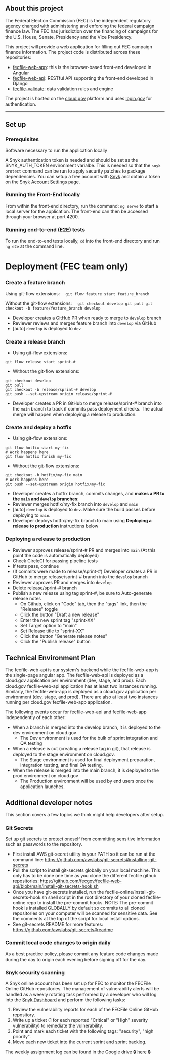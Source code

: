 ## About this project

The Federal Election Commission (FEC) is the independent regulatory agency
charged with administering and enforcing the federal campaign finance law.
The FEC has jurisdiction over the financing of campaigns for the U.S. House,
Senate, Presidency and the Vice Presidency.

This project will provide a web application for filling out FEC campaign
finance information. The project code is distributed across these repositories:

- [fecfile-web-app](https://github.com/fecgov/fecfile-web-app): this is the browser-based front-end developed in Angular
- [fecfile-web-api](https://github.com/fecgov/fecfile-web-api): RESTful API supporting the front-end developed in Django
- [fecfile-validate](https://github.com/fecgov/fecfile-validate): data validation rules and engine

The project is hosted on the [cloud.gov](https://cloud.gov/docs/) platform and uses [login.gov](https://www.login.gov/what-is-login/) for authentication.

---

## Set up

### Prerequisites

Software necessary to run the application locally

A Snyk authentication token is needed and should be set as the SNYK_AUTH_TOKEN environment varialbe. This is needed so that the `snyk protect` command can be run to apply security patches to package dependencies. You can setup a free account with [Snyk](https://app.snyk.io/) and obtain a token on the Snyk [Account Settings](https://app.snyk.io/account) page.

### Running the Front-End locally

From within the front-end directory, run the command:
`
    ng serve
	`
to start a local server for the application. The front-end can then be accessed through your browser at port 4200.

### Running end-to-end (E2E) tests

To run the end-to-end tests locally, `cd` into the front-end directory and run `ng e2e` at the command line.

# Deployment (FEC team only)

### Create a feature branch

Using git-flow extensions:
`   git flow feature start feature_branch
  `

Without the git-flow extensions:
`   git checkout develop
    git pull
    git checkout -b feature/feature_branch develop
  `

- Developer creates a GitHub PR when ready to merge to `develop` branch
- Reviewer reviews and merges feature branch into `develop` via GitHub
- [auto] `develop` is deployed to `dev`

### Create a release branch

- Using git-flow extensions:

```
git flow release start sprint-#
```

- Without the git-flow extensions:

```
git checkout develop
git pull
git checkout -b release/sprint-# develop
git push --set-upstream origin release/sprint-#
```

- Developer creates a PR in GitHub to merge release/sprint-# branch into the `main` branch to track if commits pass deployment checks. The actual merge will happen when deploying a release to production.

### Create and deploy a hotfix

- Using git-flow extensions:

```
git flow hotfix start my-fix
# Work happens here
git flow hotfix finish my-fix
```

- Without the git-flow extensions:

```
git checkout -b hotfix/my-fix main
# Work happens here
git push --set-upstream origin hotfix/my-fix
```

- Developer creates a hotfix branch, commits changes, and **makes a PR to the `main` and `develop` branches**:
- Reviewer merges hotfix/my-fix branch into `develop` and `main`
- [auto] `develop` is deployed to `dev`. Make sure the build passes before deploying to `main`.
- Developer deploys hotfix/my-fix branch to main using **Deploying a release to production** instructions below

### Deploying a release to production

- Reviewer approves release/sprint-# PR and merges into `main` (At this point the code is automatically deployed)
- Check CircleCI for passing pipeline tests
- If tests pass, continue
- (If commits were made to release/sprint-#) Developer creates a PR in GitHub to merge release/sprint-# branch into the `develop` branch
- Reviewer approves PR and merges into `develop`
- Delete release/sprint-# branch
- Publish a new release using tag sprint-#, be sure to Auto-generate release notes
  - On Github, click on "Code" tab, then the "tags" link, then the "Releases" toggle
  - Click the button "Draft a new release"
  - Enter the new sprint tag "sprint-XX"
  - Set Target option to "main"
  - Set Release title to "sprint-XX"
  - Click the button "Generate release notes"
  - Click the "Publish release" button

## Technical Environment Plan

The fecfile-web-api is our system's backend while the fecfile-web-app is the single-page angular app. The fecfile-web-api is deployed as a cloud.gov application per environment (dev, stage, and prod). Each cloud.gov fecfile-web-api application has at least two instances running. Similarly, the fecfile-web-app is deployed as a cloud.gov application per environment (dev, stage, and prod). There are also at least two instances running per cloud.gov fecfile-web-app application.

The following events occur for fecfile-web-api and fecfile-web-app independently of each other:

- When a branch is merged into the develop branch, it is deployed to the dev environment on cloud.gov
  - The Dev environment is used for the bulk of sprint integration and QA testing
- When a release is cut (creating a release tag in git), that release is deployed to the stage environment on cloud.gov.
  - The Stage environment is used for final deployment preparation, integration testing, and final QA testing.
- When the release is merged into the main branch, it is deployed to the prod environment on cloud.gov
  - The Production environment will be used by end users once the application launches.

## Additional developer notes

This section covers a few topics we think might help developers after setup.

### Git Secrets

Set up git secrets to protect oneself from committing sensitive information such as passwords to the repository.

- First install AWS git-secret utility in your PATH so it can be run at the command line: https://github.com/awslabs/git-secrets#installing-git-secrets
- Pull the script to install git-secrets globally on your local machine. This only has to be done one time as you clone the different fecfile github repositories: https://github.com/fecgov/fecfile-web-api/blob/main/install-git-secrets-hook.sh
- Once you have git-secrets installed, run the fecfile-online/install-git-secrets-hook.sh shell script in the root directory of your cloned fecfile-online repo to install the pre-commit hooks.
  NOTE: The pre-commit hook is installed GLOBALLY by default so commits to all cloned repositories on your computer will be scanned for sensitive data. See the comments at the top of the script for local install options.
- See git-secrets README for more features: https://github.com/awslabs/git-secrets#readme

### Commit local code changes to origin daily

As a best practice policy, please commit any feature code changes made during the day to origin each evening before signing off for the day.

### Snyk security scanning
A Snyk online account has been set up for FEC to monitor the FECFile Online GitHub repositories. The management of vulnerability alerts will be handled as a weekly rotating task performed by a developer who will log into the [Snyk Dashboard](https://app.snyk.io/invite/link/accept?invite=93042de6-4eca-4bb5-bf76-9c2e9f895e24&utm_source=link_invite&utm_medium=referral&utm_campaign=product-link-invite&from=link_invite) and perform the following tasks:

1. Review the vulnerability reports for each of the FECFile Online GitHub repository.
2. Write up a ticket (1 for each reported "Critical" or "High" severity vulnerability) to remediate the vulnerability.
3. Point and mark each ticket with the following tags: "security", "high priority".
4. Move each new ticket into the current sprint and sprint backlog.

The weekly assignment log can be found in the Google drive 🔒  [here](https://docs.google.com/spreadsheets/d/1SNMOyGS4JAKgXQ0RhhzoX7M2ib1vm14dD0LxWNpssP4) 🔒
